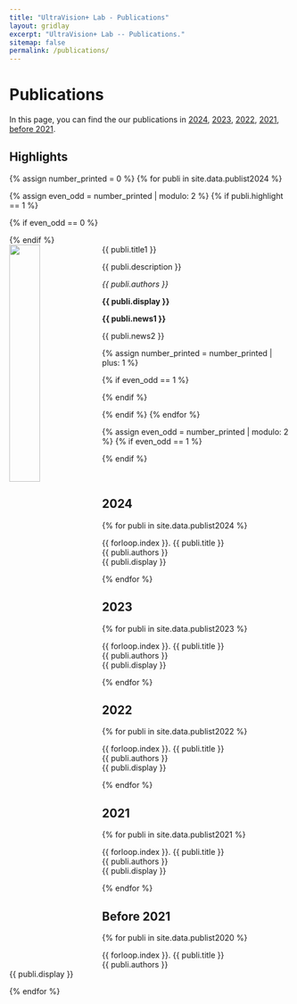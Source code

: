 ```yaml
---
title: "UltraVision+ Lab - Publications"
layout: gridlay
excerpt: "UltraVision+ Lab -- Publications."
sitemap: false
permalink: /publications/
---
```



# Publications

In this page, you can find the our publications in [2024](#2024),  [2023](#2023),  [2022](#2022),  [2021](#2021),  [before 2021](#2021). 

## Highlights

{% assign number_printed = 0 %}
{% for publi in site.data.publist2024 %}

{% assign even_odd = number_printed | modulo: 2 %}
{% if publi.highlight == 1 %}

{% if even_odd == 0 %}
<div class="row">
{% endif %}

<div class="col-sm-6 clearfix">
 <div class="well">
  <pubtit>{{ publi.title1 }}</pubtit>
  <img src="{{ site.url }}{{ site.baseurl }}/images/pubpic/{{ publi.image }}" class="img-responsive" width="33%" style="float: left" />
  <p>{{ publi.description }}</p>
  <p><em>{{ publi.authors }}</em></p>
  <p><strong>{{ publi.display }}</strong></p>
  <p class="text-danger"><strong> {{ publi.news1 }}</strong></p>
  <p> {{ publi.news2 }}</p>
 </div>
</div>

{% assign number_printed = number_printed | plus: 1 %}

{% if even_odd == 1 %}
</div>
{% endif %}

{% endif %}
{% endfor %}

{% assign even_odd = number_printed | modulo: 2 %}
{% if even_odd == 1 %}
</div>
{% endif %}

<p> &nbsp; </p>


<!-- ## Patents
<em>Milan P Allan, S Gröblacher, RA Norte, M Leeuwenhoek</em><br />Novel atomic force microscopy probes with phononic crystals<br /> PCT/NL20-20/050797 (2020)

<em>Milan P Allan</em><br /> Methods of manufacturing superconductor and phononic elements <br /> <a href="https://patents.google.com/patent/US10439125B2/en?inventor=Milan+ALLAN&oq=inventor:(Milan+ALLAN)">US10439125B2 (2016)</a>

## Full List of publications -->

## 2024

{% for publi in site.data.publist2024 %}

  {{ forloop.index }}. {{ publi.title }} <br />
  {{ publi.authors }} <br />
  {{ publi.display }}

{% endfor %}

## 2023

{% for publi in site.data.publist2023 %}

  {{ forloop.index }}. {{ publi.title }} <br />
  {{ publi.authors }} <br />
  {{ publi.display }}

{% endfor %}

## 2022

{% for publi in site.data.publist2022 %}

  {{ forloop.index }}. {{ publi.title }} <br />
  {{ publi.authors }} <br />
  {{ publi.display }}

{% endfor %}

## 2021

{% for publi in site.data.publist2021 %}

  {{ forloop.index }}. {{ publi.title }} <br />
  {{ publi.authors }} <br />
  {{ publi.display }}

{% endfor %}

## Before 2021

{% for publi in site.data.publist2020 %}

  {{ forloop.index }}. {{ publi.title }} <br />
  {{ publi.authors }} <br />
  {{ publi.display }}

{% endfor %}
